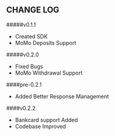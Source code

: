 ## CHANGE LOG

#####v0.1.1
* Created SDK
* MoMo Deposits Support

#####v0.2.0
* Fixed Bugs
* MoMo Withdrawal Support

####pre-0.2.1
* Added Better Response Management

####v0.2.2
* Bankcard support Added
* Codebase Improved